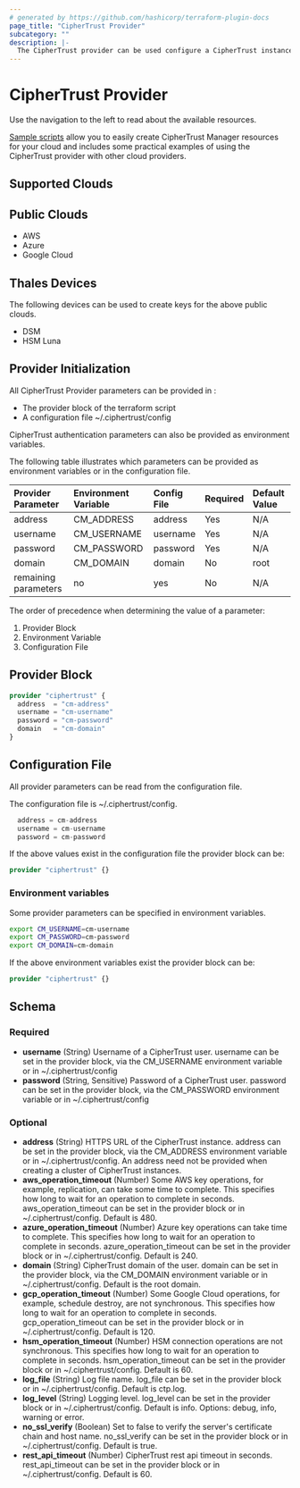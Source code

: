 ```yaml
---
# generated by https://github.com/hashicorp/terraform-plugin-docs
page_title: "CipherTrust Provider"
subcategory: ""
description: |-
  The CipherTrust provider can be used configure a CipherTrust instance or cluster and subsequently manage cloud resources.
---
```


# CipherTrust Provider

Use the navigation to the left to read about the available resources.

[Sample scripts](https://github.com/ThalesGroup/terraform-provider-ciphertrust/tree/main/sample-scripts) allow you to easily create CipherTrust Manager resources for your cloud and includes some practical examples of using the CipherTrust provider with other cloud providers. 

## Supported Clouds

## Public Clouds
- AWS
- Azure
- Google Cloud

## Thales Devices
The following devices can be used to create keys for the above public clouds.
- DSM
- HSM Luna

## Provider Initialization

All CipherTrust Provider parameters can be provided in :
 - The provider block of the terraform script
 - A configuration file ~/.ciphertrust/config

CipherTrust authentication parameters can also be provided as environment variables.

The following table illustrates which parameters can be provided as environment variables or in the configuration file.

| Provider Parameter   | Environment Variable | Config File | Required  | Default Value |
|:---------------------|:---------------------|:------------|:----------|:--------------|
| address              | CM_ADDRESS           | address     | Yes       | N/A           |
| username             | CM_USERNAME          | username    | Yes       | N/A           |
| password             | CM_PASSWORD          | password    | Yes       | N/A           |
| domain               | CM_DOMAIN            | domain      | No        | root          |
| remaining parameters | no                   | yes         | No        | N/A           |

The order of precedence when determining the value of a parameter: 
1. Provider Block
2. Environment Variable
3. Configuration File

## Provider Block 

```terraform
provider "ciphertrust" {
  address  = "cm-address"
  username = "cm-username"
  password = "cm-password"
  domain   = "cm-domain"
}
```
## Configuration File

All provider parameters can be read from the configuration file.

The configuration file is ~/.ciphertrust/config. 

```terraform
  address = cm-address
  username = cm-username
  password = cm-password
```
If the above values exist in the configuration file the provider block can be:

```terraform
provider "ciphertrust" {}
 ```

### Environment variables

Some provider parameters can be specified in environment variables.

```bash
export CM_USERNAME=cm-username
export CM_PASSWORD=cm-password
export CM_DOMAIN=cm-domain
```

If the above environment variables exist the provider block can be:

```terraform
provider "ciphertrust" {}
 ```

<!-- schema generated by tfplugindocs -->
## Schema

### Required

- **username** (String) Username of a CipherTrust user. username can be set in the provider block, via the CM_USERNAME environment variable or in ~/.ciphertrust/config
- **password** (String, Sensitive) Password of a CipherTrust user. password can be set in the provider block, via the CM_PASSWORD environment variable or in ~/.ciphertrust/config

### Optional

- **address** (String) HTTPS URL of the CipherTrust instance. address can be set in the provider block, via the CM_ADDRESS environment variable or in ~/.ciphertrust/config. An address need not be provided when creating a cluster of CipherTrust instances.
- **aws_operation_timeout** (Number) Some AWS key operations, for example, replication, can take some time to complete. This specifies how long to wait for an operation to complete in seconds. aws_operation_timeout can be set in the provider block or in ~/.ciphertrust/config. Default is 480.
- **azure_operation_timeout** (Number) Azure key operations can take time to complete. This specifies how long to wait for an operation to complete in seconds. azure_operation_timeout can be set in the provider block or in ~/.ciphertrust/config. Default is 240.
- **domain** (String) CipherTrust domain of the user. domain can be set in the provider block, via the CM_DOMAIN environment variable or in ~/.ciphertrust/config. Default is the root domain.
- **gcp_operation_timeout** (Number) Some Google Cloud operations, for example, schedule destroy, are not synchronous. This specifies how long to wait for an operation to complete in seconds. gcp_operation_timeout can be set in the provider block or in ~/.ciphertrust/config. Default is 120.
- **hsm_operation_timeout** (Number) HSM connection operations are not synchronous. This specifies how long to wait for an operation to complete in seconds. hsm_operation_timeout can be set in the provider block or in ~/.ciphertrust/config. Default is 60.
- **log_file** (String) Log file name. log_file can be set in the provider block or in ~/.ciphertrust/config. Default is ctp.log.
- **log_level** (String) Logging level. log_level can be set in the provider block or in ~/.ciphertrust/config. Default is info. Options: debug, info, warning or error.
- **no_ssl_verify** (Boolean) Set to false to verify the server's certificate chain and host name. no_ssl_verify can be set in the provider block or in ~/.ciphertrust/config. Default is true.
- **rest_api_timeout** (Number) CipherTrust rest api timeout in seconds. rest_api_timeout can be set in the provider block or in ~/.ciphertrust/config. Default is 60.
